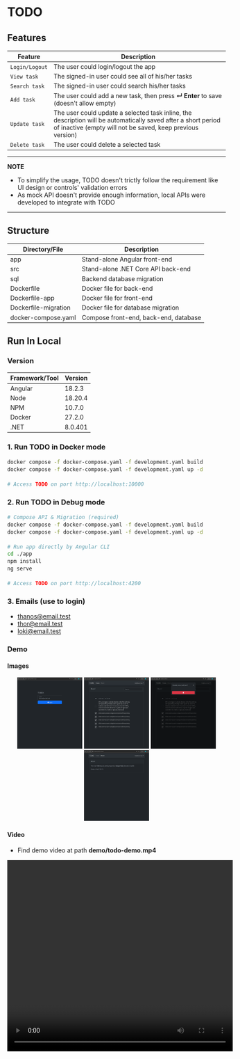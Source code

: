 # TODO

## Features
| Feature        | Description                                                                                                                                                                 |
| -------------- | --------------------------------------------------------------------------------------------------------------------------------------------------------------------------- |
| `Login/Logout` | The user could login/logout the app                                                                                                                                         |
| `View task`    | The signed-in user could see all of his/her tasks                                                                                                                           |
| `Search task`  | The signed-in user could search his/her tasks                                                                                                                               |
| `Add task`     | The user could add a new task, then press **↵ Enter** to save (doesn't allow empty)                                                                                         |
| `Update task`  | The user could update a selected task inline, the description will be automatically saved after a short period of inactive (empty will not be saved, keep previous version) |
| `Delete task`  | The user could delete a selected task                                                                                                                                       |

---
**NOTE**

- To simplify the usage, TODO doesn't trictly follow the requirement like UI design or controls' validation errors
- As mock API doesn't provide enough information, local APIs were developed to integrate with TODO

---

## Structure
| Directory/File       | Description                           |
| -------------------- | ------------------------------------- |
| app                  | Stand-alone Angular front-end         |
| src                  | Stand-alone .NET Core API back-end    |
| sql                  | Backend database migration            |
| Dockerfile           | Docker file for back-end              |
| Dockerfile-app       | Docker file for front-end             |
| Dockerfile-migration | Docker file for database migration    |
| docker-compose.yaml  | Compose front-end, back-end, database |

## Run In Local
### Version
| Framework/Tool | Version |
| -------------- | ------- |
| Angular        | 18.2.3  |
| Node           | 18.20.4 |
| NPM            | 10.7.0  |
| Docker         | 27.2.0  |
| .NET           | 8.0.401 |

### 1. Run TODO in Docker mode
```sh
docker compose -f docker-compose.yaml -f development.yaml build
docker compose -f docker-compose.yaml -f development.yaml up -d

# Access TODO on port http://localhost:10000
```

### 2. Run TODO in Debug mode
```sh
# Compose API & Migration (required)
docker compose -f docker-compose.yaml -f development.yaml build
docker compose -f docker-compose.yaml -f development.yaml up -d

# Run app directly by Angular CLI
cd ./app 
npm install
ng serve

# Access TODO on port http://localhost:4200
```

### 3. Emails (use to login)
- thanos@email.test
- thor@email.test
- loki@email.test

### Demo
#### Images
<p align="center">
  <img src="demo/2024-09-09 15-32-35.png" width="150" />
  <img src="demo/2024-09-09 15-33-21.png" width="150" />
  <img src="demo/2024-09-09 15-33-45.png" width="150" />
  <img src="demo/2024-09-09 15-33-39.png" width="150" />
</p>

#### Video
- Find demo video at path **demo/todo-demo.mp4**

<div align="center">
    <video width="520" height="440" controls>
        <source src="demo/todo-demo.mp4" type="video/mp4">
    </video>
</div>